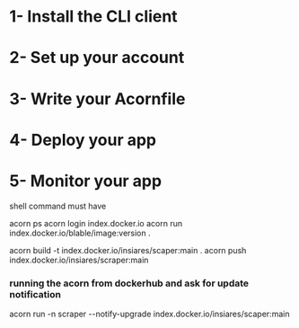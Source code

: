 # 1- Install the CLI client

# 2- Set up your account

# 3- Write your Acornfile

# 4- Deploy your app

# 5- Monitor your app

shell command must have 

acorn ps
acorn login index.docker.io
acorn run index.docker.io/blable/image:version .

acorn build -t index.docker.io/insiares/scaper:main .
acorn push index.docker.io/insiares/scraper:main


### running the acorn from dockerhub and ask for update notification
acorn run -n scraper --notify-upgrade index.docker.io/insiares/scaper:main